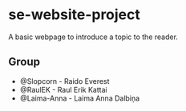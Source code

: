# se-website-project
A basic webpage to introduce a topic to the reader.

## Group
* @Slopcorn - Raido Everest
* @RaulEK - Raul Erik Kattai
* @Laima-Anna - Laima Anna Dalbiņa